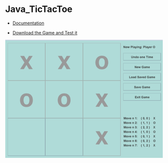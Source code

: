 # Java_TicTacToe

+ [Documentation](https://khaledbakeer.github.io/Java_TicTacToe/includes/MainFrame.html)

+ [Download the Game and Test it](https://github.com/khaledbakeer/Java_TicTacToe/raw/master/Tests/TicTacToe.jar)


![TicTacToe](recources/pic1.png)
